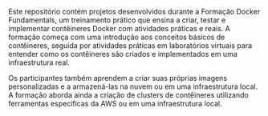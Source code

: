 Este repositório contém projetos desenvolvidos durante a Formação Docker Fundamentals, um treinamento prático que ensina a criar, testar e implementar contêineres Docker com atividades práticas e reais. A formação começa com uma introdução aos conceitos básicos de contêineres, seguida por atividades práticas em laboratórios virtuais para entender como os contêineres são criados e implementados em uma infraestrutura real. 

Os participantes também aprendem a criar suas próprias imagens personalizadas e a armazená-las na nuvem ou em uma infraestrutura local. 
A formação aborda ainda a criação de clusters de contêineres utilizando ferramentas específicas da AWS ou em uma infraestrutura local.
